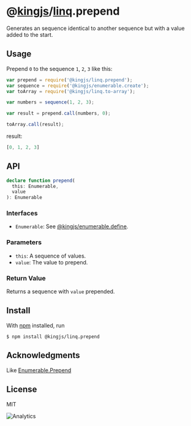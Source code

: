 # @[kingjs](https://www.npmjs.com/package/kingjs)/[linq](https://www.npmjs.com/package/@kingjs/linq).prepend
Generates an sequence identical to another sequence but with a value added to the start.
## Usage
Prepend `0` to the sequence `1`, `2`, `3` like this:
```js
var prepend = require('@kingjs/linq.prepend');
var sequence = require('@kingjs/enumerable.create');
var toArray = require('@kingjs/linq.to-array');

var numbers = sequence(1, 2, 3);

var result = prepend.call(numbers, 0);

toArray.call(result);
```
result:
```js
[0, 1, 2, 3]
```
## API
```ts
declare function prepend(
  this: Enumerable,
  value
): Enumerable
```
### Interfaces
- `Enumerable`: See [@kingjs/enumerable.define](https://www.npmjs.com/package/@kingjs/enumerable.define).
### Parameters
- `this`: A sequence of values. 
- `value`: The value to prepend.
### Return Value
Returns a sequence with `value` prepended.
## Install
With [npm](https://npmjs.org/) installed, run
```
$ npm install @kingjs/linq.prepend
```
## Acknowledgments
Like [Enumerable.Prepend](https://msdn.microsoft.com/en-us/library/mt823357(v=vs.110).aspx)
## License 
MIT

![Analytics](https://analytics.kingjs.net/linq/prepend)

